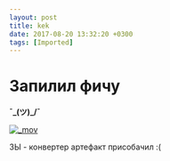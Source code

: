 ```yaml
---
layout: post
title: kek
date: 2017-08-20 13:32:20 +0300
tags: [Imported]
---
```

# Запилил фичу

**¯\_(ツ)_/¯**

[![_mov](https://vlaim.s3.amazonaws.com/uploads/2015/04/mov.gif)](https://vlaim.s3.amazonaws.com/uploads/2015/04/mov.gif)

ЗЫ - конвертер артефакт присобачил :(